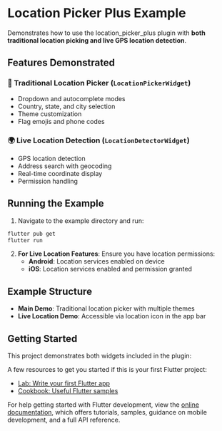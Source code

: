 # Location Picker Plus Example

Demonstrates how to use the location_picker_plus plugin with **both traditional location picking and live GPS location detection**.

## Features Demonstrated

### 📍 Traditional Location Picker (`LocationPickerWidget`)
- Dropdown and autocomplete modes
- Country, state, and city selection
- Theme customization
- Flag emojis and phone codes

### 🌍 Live Location Detection (`LocationDetectorWidget`)
- GPS location detection
- Address search with geocoding
- Real-time coordinate display
- Permission handling

## Running the Example

1. Navigate to the example directory and run:
```bash
flutter pub get
flutter run
```

2. **For Live Location Features**: Ensure you have location permissions:
   - **Android**: Location services enabled on device
   - **iOS**: Location services enabled and permission granted

## Example Structure

- **Main Demo**: Traditional location picker with multiple themes
- **Live Location Demo**: Accessible via location icon in the app bar

## Getting Started

This project demonstrates both widgets included in the plugin:

A few resources to get you started if this is your first Flutter project:

- [Lab: Write your first Flutter app](https://docs.flutter.dev/get-started/codelab)
- [Cookbook: Useful Flutter samples](https://docs.flutter.dev/cookbook)

For help getting started with Flutter development, view the
[online documentation](https://docs.flutter.dev/), which offers tutorials,
samples, guidance on mobile development, and a full API reference.
